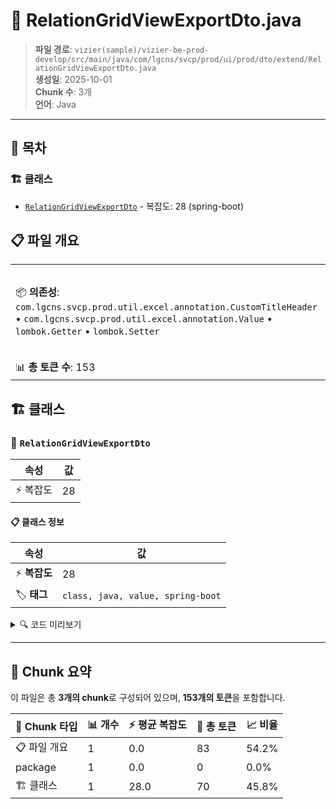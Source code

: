 # 📄 RelationGridViewExportDto.java

> **파일 경로**: `vizier(sample)/vizier-be-prod-develop/src/main/java/com/lgcns/svcp/prod/ui/prod/dto/extend/RelationGridViewExportDto.java`  
> **생성일**: 2025-10-01  
> **Chunk 수**: 3개  
> **언어**: Java
---

## 📑 목차

### 🏗️ 클래스
- [`RelationGridViewExportDto`](#class-relationgridviewexportdto) - 복잡도: 28 (spring-boot)

## 📋 파일 개요

| | |
|--|--|
| 📦 **의존성**: `com.lgcns.svcp.prod.util.excel.annotation.CustomTitleHeader` • `com.lgcns.svcp.prod.util.excel.annotation.Value` • `lombok.Getter` • `lombok.Setter` | ⚡ **총 복잡도**: 28 |
| 📊 **총 토큰 수**: 153 |  |



## 🏗️ 클래스

### <a id="class-relationgridviewexportdto"></a>🎯 `RelationGridViewExportDto`

| 속성 | 값 |
|------|----|
| ⚡ 복잡도 | 28 |



#### 📋 클래스 정보

| 속성 | 값 |
|------|----|
| ⚡ **복잡도** | 28 || 📍 **라인 범위** | 12-12 |
| 🏷️ **태그** | `class, java, value, spring-boot` || 🏗️ **프레임워크** | `spring-boot` |

<details>
<summary>🔍 코드 미리보기</summary>

```java
public class RelationGridViewExportDto {
	
	@Value(name ="relationmanager.excel.no")
	private Integer no;
	
	@Value(name ="relationmanager.excel.leadercode")
	private String leaderCode;
	
	@Value(name ="relationmanager.excel.leadername")
	private String leaderName;
	
	@Value(name ="relationmanager.excel.followercode")
	private String followerCode;
	
	@Value(name ="relationmanager.excel.followername")
	private String followerName;
	
	@Value(name ="relationmanager.excel.relationcode")
	private String relationCode;
	
	@Value(name ="relationmanager.excel.relationname")
	private String relationName;
	
	@Value(name ="relationmanager.excel.relationstartdate")
	private String relationStartDate;
	
	@Value(name ="relationmanager.excel.relationenddate")
	private String relationEndDate;
	
	@Value(name...
```

**Chunk 정보**
- 🆔 **ID**: `fee48e6d551a`
- 📍 **라인**: 12-12
- 📊 **토큰**: 70
- 🏷️ **태그**: `class, java, value, spring-boot`

</details>

---





## 🧩 Chunk 요약

이 파일은 총 **3개의 chunk**로 구성되어 있으며, **153개의 토큰**을 포함합니다.

| 🧩 Chunk 타입 | 📊 개수 | ⚡ 평균 복잡도 | 📝 총 토큰 | 📈 비율 |
|---------------|--------|-------------|----------|--------|
| 📋 파일 개요 | 1 | 0.0 | 83 | 54.2% |
| package | 1 | 0.0 | 0 | 0.0% |
| 🏗️ 클래스 | 1 | 28.0 | 70 | 45.8% |

